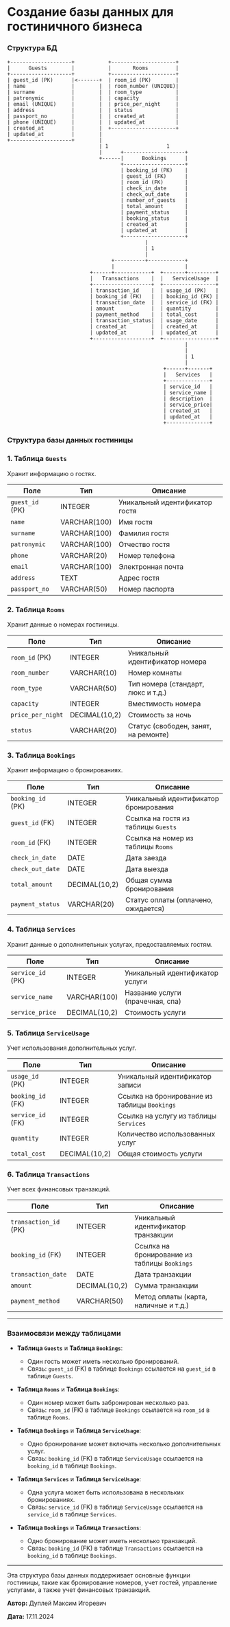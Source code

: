 # Создание базы данных для гостиничного бизнеса

### Структура БД

```
+--------------------+           +---------------------+
|      Guests        |           |       Rooms         |
+--------------------+           +---------------------+
| guest_id (PK)      |<-------+  | room_id (PK)        |
| name               |        |  | room_number (UNIQUE)|
| surname            |        |  | room_type           |
| patronymic         |        |  | capacity            |
| email (UNIQUE)     |        |  | price_per_night     |
| address            |        |  | status              |
| passport_no        |        |  | created_at          |
| phone (UNIQUE)     |        |  | updated_at          |
| created_at         |        |  +---------------------+
| updated_at         |        |
+--------------------+        |
                              | 1                   1
                              |      +--------------------+
                              +------|      Bookings      |
                                     +--------------------+
                                     | booking_id (PK)    |
                                     | guest_id (FK)      |
                                     | room_id (FK)       |
                                     | check_in_date      |
                                     | check_out_date     |
                                     | number_of_guests   |
                                     | total_amount       |
                                     | payment_status     |
                                     | booking_status     |
                                     | created_at         |
                                     | updated_at         |
                                     +--------------------+
                                             |
                                             | 1
                                             |
                                  +----------+------------+
                                  |                       |
                           +------+------------+  +-------+---------+
                           |   Transactions    |  |   ServiceUsage  |
                           +-------------------+  +-----------------+
                           | transaction_id    |  | usage_id (PK)   |
                           | booking_id (FK)   |  | booking_id (FK) |
                           | transaction_date  |  | service_id (FK) |
                           | amount            |  | quantity        |
                           | payment_method    |  | total_cost      |
                           | transaction_status|  | usage_date      |
                           | created_at        |  | created_at      |
                           | updated_at        |  | updated_at      |
                           +-------------------+  +-----------------+
                                                          |
                                                          |
                                                          | 1
                                                          |
                                                   +------+-------+
                                                   |   Services   |
                                                   +--------------+
                                                   | service_id   |
                                                   | service_name |
                                                   | description  |
                                                   | service_price|
                                                   | created_at   |
                                                   | updated_at   |
                                                   +--------------+
```

### Структура базы данных гостиницы

### 1. Таблица `Guests`
Хранит информацию о гостях.

| Поле            | Тип              | Описание                          |
|-----------------|------------------|-----------------------------------|
| `guest_id` (PK) | INTEGER          | Уникальный идентификатор гостя    |
| `name`          | VARCHAR(100)     | Имя гостя                         |
| `surname`       | VARCHAR(100)     | Фамилия гостя                     |
| `patronymic`    | VARCHAR(100)     | Отчество гостя                    |
| `phone`         | VARCHAR(20)      | Номер телефона                    |
| `email`         | VARCHAR(100)     | Электронная почта                 |
| `address`       | TEXT             | Адрес гостя                       |
| `passport_no`   | VARCHAR(50)      | Номер паспорта                    |

### 2. Таблица `Rooms`
Хранит данные о номерах гостиницы.

| Поле              | Тип             | Описание                             |
|-------------------|-----------------|--------------------------------------|
| `room_id` (PK)    | INTEGER         | Уникальный идентификатор номера      |
| `room_number`     | VARCHAR(10)     | Номер комнаты                        |
| `room_type`       | VARCHAR(50)     | Тип номера (стандарт, люкс и т.д.)   |
| `capacity`        | INTEGER         | Вместимость номера                   |
| `price_per_night` | DECIMAL(10,2)   | Стоимость за ночь                    |
| `status`          | VARCHAR(20)     | Статус (свободен, занят, на ремонте) |

### 3. Таблица `Bookings`
Хранит информацию о бронированиях.

| Поле              | Тип             | Описание                              |
|-------------------|-----------------|---------------------------------------|
| `booking_id` (PK) | INTEGER         | Уникальный идентификатор бронирования |
| `guest_id` (FK)   | INTEGER         | Ссылка на гостя из таблицы `Guests`   |
| `room_id` (FK)    | INTEGER         | Ссылка на номер из таблицы `Rooms`    |
| `check_in_date`   | DATE            | Дата заезда                           |
| `check_out_date`  | DATE            | Дата выезда                           |
| `total_amount`    | DECIMAL(10,2)   | Общая сумма бронирования              |
| `payment_status`  | VARCHAR(20)     | Статус оплаты (оплачено, ожидается)   |

### 4. Таблица `Services`
Хранит данные о дополнительных услугах, предоставляемых гостям.

| Поле              | Тип             | Описание                          |
|-------------------|-----------------|-----------------------------------|
| `service_id` (PK) | INTEGER         | Уникальный идентификатор услуги   |
| `service_name`    | VARCHAR(100)    | Название услуги (прачечная, спа)  |
| `service_price`   | DECIMAL(10,2)   | Стоимость услуги                  |

### 5. Таблица `ServiceUsage`
Учет использования дополнительных услуг.

| Поле              | Тип             | Описание                                     |
|-------------------|-----------------|----------------------------------------------|
| `usage_id` (PK)   | INTEGER         | Уникальный идентификатор записи              |
| `booking_id` (FK) | INTEGER         | Ссылка на бронирование из таблицы `Bookings` |
| `service_id` (FK) | INTEGER         | Ссылка на услугу из таблицы `Services`       |
| `quantity`        | INTEGER         | Количество использованных услуг              |
| `total_cost`      | DECIMAL(10,2)   | Общая стоимость услуги                       |

### 6. Таблица `Transactions`
Учет всех финансовых транзакций.

| Поле                  | Тип             | Описание                                     |
|-----------------------|-----------------|----------------------------------------------|
| `transaction_id` (PK) | INTEGER         | Уникальный идентификатор транзакции          |
| `booking_id` (FK)     | INTEGER         | Ссылка на бронирование из таблицы `Bookings` |
| `transaction_date`    | DATE            | Дата транзакции                              |
| `amount`              | DECIMAL(10,2)   | Сумма транзакции                             |
| `payment_method`      | VARCHAR(50)     | Метод оплаты (карта, наличные и т.д.)        |

---

### Взаимосвязи между таблицами

- **Таблица `Guests`** и **Таблица `Bookings`**:
  - Один гость может иметь несколько бронирований.  
  - Связь: `guest_id` (FK) в таблице `Bookings` ссылается на `guest_id` в таблице `Guests`.

- **Таблица `Rooms`** и **Таблица `Bookings`**:
  - Один номер может быть забронирован несколько раз.  
  - Связь: `room_id` (FK) в таблице `Bookings` ссылается на `room_id` в таблице `Rooms`.

- **Таблица `Bookings`** и **Таблица `ServiceUsage`**:
  - Одно бронирование может включать несколько дополнительных услуг.  
  - Связь: `booking_id` (FK) в таблице `ServiceUsage` ссылается на `booking_id` в таблице `Bookings`.

- **Таблица `Services`** и **Таблица `ServiceUsage`**:
  - Одна услуга может быть использована в нескольких бронированиях.  
  - Связь: `service_id` (FK) в таблице `ServiceUsage` ссылается на `service_id` в таблице `Services`.

- **Таблица `Bookings`** и **Таблица `Transactions`**:
  - Одно бронирование может иметь несколько транзакций.  
  - Связь: `booking_id` (FK) в таблице `Transactions` ссылается на `booking_id` в таблице `Bookings`.

---

Эта структура базы данных поддерживает основные функции гостиницы, такие как бронирование номеров, учет гостей, управление услугами, а также учет финансовых транзакций.


**Автор:** Дуплей Максим Игоревич

**Дата:** 17.11.2024
